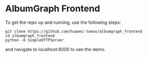 # AlbumGraph Frontend

To get the repo up and running, use the following steps:
```
git clone https://github.com/huawei-tomas/albumgraph_frontend
cd albumgraph_frontend
python -m SimpleHTTPServer
```
and navigate to localhost:8000 to see the demo.
